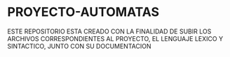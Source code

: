 # PROYECTO-AUTOMATAS
ESTE REPOSITORIO ESTA CREADO CON LA FINALIDAD DE SUBIR LOS ARCHIVOS CORRESPONDIENTES AL PROYECTO, EL LENGUAJE LEXICO Y SINTACTICO, JUNTO CON SU DOCUMENTACION
